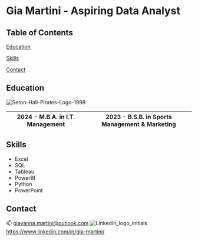 # Gia Martini - Aspiring Data Analyst

## Table of Contents
[Education](#education)

[Skills](#skills)

[Contact](#contact)

## Education
![Seton-Hall-Pirates-Logo-1998](https://github.com/user-attachments/assets/e67157e0-db27-414b-bef1-9c515638d045)

| 2024 - M.B.A. in I.T. Management| 2023 - B.S.B. in Sports Management & Marketing|
| ------------- |:-------------:|

## Skills
+ Excel
+ SQL
+ Tableau
+ PowerBI
+ Python
+ PowerPoint

## Contact
📫 giavanna.martini@outlook.com
![LinkedIn_logo_initials](https://github.com/user-attachments/assets/634089b2-286c-43f1-9fa1-81d9eec2fb1)
https://www.linkedin.com/in/gia-martini/ 
